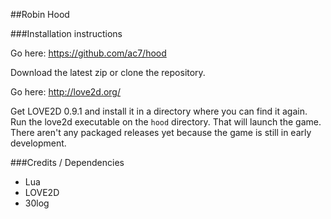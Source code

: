 ##Robin Hood

###Installation instructions

Go here: https://github.com/ac7/hood

Download the latest zip or clone the repository.

Go here: http://love2d.org/

Get LOVE2D 0.9.1 and install it in a directory where you can find it again. Run
the love2d executable on the `hood` directory. That will launch the game. There
aren't any packaged releases yet because the game is still in early development.

###Credits / Dependencies

- Lua
- LOVE2D
- 30log

